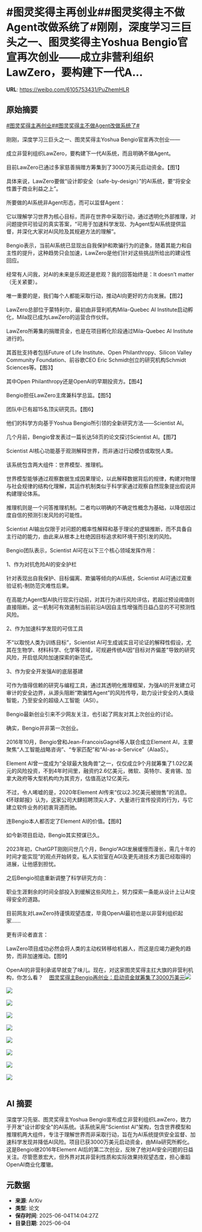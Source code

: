 # #图灵奖得主再创业##图灵奖得主不做Agent改做系统了#刚刚，深度学习三巨头之一、图灵奖得主Yoshua Bengio官宣再次创业——成立非营利组织LawZero，要构建下一代A...

**URL**: https://weibo.com/6105753431/PuZhemHLR

## 原始摘要

<a href="https://m.weibo.cn/search?containerid=231522type%3D1%26t%3D10%26q%3D%23%E5%9B%BE%E7%81%B5%E5%A5%96%E5%BE%97%E4%B8%BB%E5%86%8D%E5%88%9B%E4%B8%9A%23&amp;extparam=%23%E5%9B%BE%E7%81%B5%E5%A5%96%E5%BE%97%E4%B8%BB%E5%86%8D%E5%88%9B%E4%B8%9A%23" data-hide=""><span class="surl-text">#图灵奖得主再创业#</span></a><a href="https://m.weibo.cn/search?containerid=231522type%3D1%26t%3D10%26q%3D%23%E5%9B%BE%E7%81%B5%E5%A5%96%E5%BE%97%E4%B8%BB%E4%B8%8D%E5%81%9AAgent%E6%94%B9%E5%81%9A%E7%B3%BB%E7%BB%9F%E4%BA%86%23&amp;extparam=%23%E5%9B%BE%E7%81%B5%E5%A5%96%E5%BE%97%E4%B8%BB%E4%B8%8D%E5%81%9AAgent%E6%94%B9%E5%81%9A%E7%B3%BB%E7%BB%9F%E4%BA%86%23" data-hide=""><span class="surl-text">#图灵奖得主不做Agent改做系统了#</span></a><br><br>刚刚，深度学习三巨头之一、图灵奖得主Yoshua Bengio官宣再次创业——<br><br>成立非营利组织LawZero，要构建下一代AI系统，而且明确不做Agent。<br><br>目前LawZero已通过多家慈善捐赠方筹集到了3000万美元启动资金。【图1】<br><br>具体来说，LawZero要做“设计即安全（safe-by-design）”的AI系统，要“将安全性置于商业利益之上”。<br><br>所要做的AI系统非Agent形态，而可以监督Agent：<br><br>它以理解学习世界为核心目标，而非在世界中采取行动，通过透明化外部推理，对问题提供可验证的真实答案，“可用于加速科学发现、为Agent型AI系统提供监督，并深化大家对AI风险及其规避方法的理解”。<br><br>Bengio表示，当前AI系统已显现出自我保护和欺骗行为的迹象，随着其能力和自主性的提升，这种趋势只会加速，LawZero是他们针对这些挑战所给出的建设性回应。<br><br>经常有人问我，对AI的未来是乐观还是悲观？我的回答始终是：It doesn’t matter（无关紧要）。<br><br>唯一重要的是，我们每个人都能采取行动，推动AI向更好的方向发展。【图2】<br><br>LawZero总部位于蒙特利尔，最初由非营利机构Mila-Quebec AI Institute启动孵化，Mila现已成为LawZero的运营合作伙伴。<br><br>LawZero所筹集的捐赠资金，也是在项目孵化阶段通过Mila-Quebec AI Institute进行的。<br><br>其首批支持者包括Future of Life Institute、Open Philanthropy、Silicon Valley Community Foundation、前谷歌CEO Eric Schmidt创立的研究机构Schmidt Sciences等。【图3】<br><br>其中Open Philanthropy还是OpenAI的早期投资方。【图4】<br><br>Bengio担任LawZero主席兼科学总监。【图5】<br><br>团队中已有超15名顶尖研究员。【图6】<br><br>他们的科学方向基于Yoshua Bengio所引领的全新研究方法——Scientist AI。<br><br>几个月前，Bengio曾发表过一篇长达58页的论文探讨Scientist AI。【图7】<br><br>Scientist AI核心功能基于观测解释世界，而非通过行动模仿或取悦人类。<br><br>该系统包含两大组件：世界模型、推理机。<br><br>世界模型能够通过观察数据生成因果理论，以此解释数据背后的规律，构建对物理与社会规律的结构化理解，其运作机制类似于科学家通过观察自然现象提出假说并构建理论体系。<br><br>推理机则是一个问答推理机制。二者均以明确的不确定性概念为基础，以降低因过度自信的预测引发风险的可能性。<br><br>Scientist AI输出仅限于对问题的概率性解释和基于理论的逻辑推断，而不具备自主行动的能力，由此来从根本上杜绝因目标追求和环境干预引发的风险。<br><br>Bengio团队表示，Scientist AI可在以下三个核心领域发挥作用：<br><br>1、作为对抗危险AI的安全护栏  <br><br>针对表现出自我保护、目标偏离、欺骗等倾向的AI系统，Scientist AI可通过双重验证机-制防范灾难性后果。  <br><br>在高能力Agent型AI执行现实行动前，对其行为进行风险评估，若超过预设阈值则直接阻断。这一机制可有效遏制当前前沿AI因自主性增强而日益凸显的不可预测性风险。  <br><br>2、作为加速科学发现的可信工具<br><br>不“以取悦人类为训练目标”，Scientist AI可生成诚实且可论证的解释性假设，尤其在生物学、材料科学、化学等领域，可规避传统AI因“目标对齐偏差”导致的研究风险，开启低风险加速探索的新范式。<br><br>3、作为安全开发强AI的底层基建<br><br>可作为值得信赖的研究与编程工具，通过其透明化推理框架，为强AI的开发建立可审计的安全边界，从源头阻断“欺骗性Agent”的风险传导，助力设计安全的人类级智能，乃至安全的超级人工智能（ASI）。<br><br>Bengio最新创业引来不少网友关注，也引起了网友对其上次创业的讨论。<br><br>确实，Bengio并非第一次创业。<br><br>2016年10月，Bengio曾和Jean-FrancoisGagné等人联合成立Element AI，主要聚焦“人工智能战略咨询”、“专家匹配”和“AI-as-a-Service”（AIaaS）。<br><br>Element AI曾一度成为“全球最大独角兽”之一，仅仅成立9个月就筹集了1.02亿美元的风险投资，不到4年时间里，融资约2.6亿美元，微软、英特尔、麦肯锡、加拿大政府等大型机构均为其资方，估值高达12亿美元。<br><br>不过，令人唏嘘的是，2020年Element AI传来“仅以2.3亿美元被抛售”的消息。《环球邮报》认为，这家公司大肆招聘顶尖人才、大量进行宣传投资的行为，与它建立软件业务的初衷背道而驰。<br><br>连Bengio本人都否定了Element AI的价值。【图8】<br><br>如今新项目启动，Bengio其实预谋已久。<br><br>2023年初，ChatGPT刚刚问世几个月，Bengio“AGI发展缓慢而漫长，需几十年的时间才能实现”的观点开始转变。私人实验室在AGI及更先进技术方面已经取得的进展，让他感到担忧。<br><br>之后Bengio彻底重新调整了科学研究方向：<br><br>职业生涯剩余的时间全部投入到缓解这些风险上，努力探索一条能从设计上让AI变得安全的道路。<br><br>目前网友对LawZero持谨慎观望态度，毕竟OpenAI最初也是以非营利组织起家……<br><br>更有评论者直言：<br><br>LawZero项目成功必然会将人类的主动权转移给机器人，而这是应竭力避免的趋势，而非加速推动。【图9】<br><br>OpenAI的非营利承诺早就变了味儿。现在，对这家图灵奖得主扛大旗的非营利机构，你怎么看？<a href="https://weibo.cn/sinaurl?u=https%3A%2F%2Fmp.weixin.qq.com%2Fs%2FbVrpfQu7Nq6522PvRyYaAg" data-hide=""><span class="url-icon"><img style="width: 1rem;height: 1rem" src="https://h5.sinaimg.cn/upload/2015/09/25/3/timeline_card_small_web_default.png" referrerpolicy="no-referrer"></span><span class="surl-text">图灵奖得主Bengio再创业：启动资金就筹集了3000万美元</span></a><img style="" src="https://tvax2.sinaimg.cn/large/006Fd7o3gy1i23dvmxn0nj30wk0k044c.jpg" referrerpolicy="no-referrer"><br><br><img style="" src="https://tvax4.sinaimg.cn/large/006Fd7o3gy1i23dvn3b3kj30zk0i1k3r.jpg" referrerpolicy="no-referrer"><br><br><img style="" src="https://tvax4.sinaimg.cn/large/006Fd7o3gy1i23dvlpxi6j30tj0k0gt0.jpg" referrerpolicy="no-referrer"><br><br><img style="" src="https://tvax1.sinaimg.cn/large/006Fd7o3gy1i23dvml8l9j30zk0h8gq8.jpg" referrerpolicy="no-referrer"><br><br><img style="" src="https://tvax4.sinaimg.cn/large/006Fd7o3gy1i23dvn09adj30zk0hstj0.jpg" referrerpolicy="no-referrer"><br><br><img style="" src="https://tvax4.sinaimg.cn/large/006Fd7o3gy1i23dvj0lhrj30zk0i7n9k.jpg" referrerpolicy="no-referrer"><br><br><img style="" src="https://tvax4.sinaimg.cn/large/006Fd7o3gy1i23dvh7gf6j30zk0cladt.jpg" referrerpolicy="no-referrer"><br><br><img style="" src="https://tvax1.sinaimg.cn/large/006Fd7o3gy1i23dvnff5kj30zk0jy4b8.jpg" referrerpolicy="no-referrer"><br><br><img style="" src="https://tvax2.sinaimg.cn/large/006Fd7o3gy1i23dvb0um1j30zk083419.jpg" referrerpolicy="no-referrer"><br><br>

## AI 摘要

深度学习先驱、图灵奖得主Yoshua Bengio宣布成立非营利组织LawZero，致力于开发"设计即安全"的AI系统。该系统采用"Scientist AI"架构，包含世界模型和推理机两大组件，专注于理解世界而非采取行动，旨在为AI系统提供安全监督、加速科学发现并降低AI风险。项目已获3000万美元启动资金，由Mila研究所孵化。这是Bengio继2016年Element AI后的第二次创业，反映了他对AI安全问题的日益关注。尽管愿景宏大，但外界对其非营利性质和实际效果持观望态度，担心重蹈OpenAI商业化覆辙。

## 元数据

- **来源**: ArXiv
- **类型**: 论文
- **保存时间**: 2025-06-04T14:04:27Z
- **目录日期**: 2025-06-04
